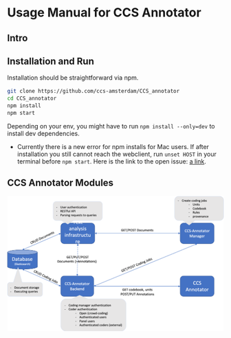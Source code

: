 # Usage Manual for CCS Annotator

## Intro

## Installation and Run

Installation should be straightforward via npm.

```bash
git clone https://github.com/ccs-amsterdam/CCS_annotator
cd CCS_annotator
npm install
npm start
```

Depending on your env, you might have to run `npm install --only=dev` to install dev dependencies.

- Currently there is a new error for npm installs for Mac users. If after installation you still cannot reach the webclient, run `unset HOST` in your terminal before `npm start`. Here is the link to the open issue: [a link](https://github.com/facebook/create-react-app/issues/9619).

## CCS Annotator Modules

![CCS Modules](media/Architecture.png)
